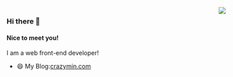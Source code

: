 <img align="right" src="https://github-readme-stats.vercel.app/api?username=crazyming9528&show_icons=true&icon_color=CE1D2D&text_color=718096&bg_color=ffffff&hide_title=true" />


### Hi there 👋
#### Nice to meet you!
I am a web front-end developer!

- 😄 My Blog:[crazymin.com](https://www.crazyming.com)





